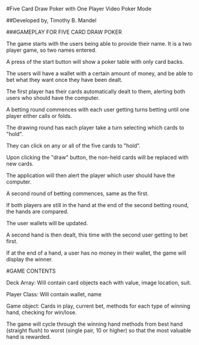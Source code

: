 #Five Card Draw Poker with One Player Video Poker Mode

##Developed by, Timothy B. Mandel


###GAMEPLAY FOR FIVE CARD DRAW POKER

The game starts with the users being able to provide their name. It is a two player game, so two names entered.

A press of the start button will show a poker table with only card backs.

The users will have a wallet with a certain amount of money, and be able to bet what they want once they have been dealt.

The first player has their cards automatically dealt to them, alerting both users who should have the computer.

A betting round commences with each user getting turns betting until one player either calls or folds.

The drawing round has each player take a turn selecting which cards to "hold".

They can click on any or all of the five cards to "hold".

Upon clicking the "draw" button, the non-held cards will be replaced with new cards.

The application will then alert the player which user should have the computer.

A second round of betting commences, same as the first.

If both players are still in the hand at the end of the second betting round, the hands are compared.

The user wallets will be updated.

A second hand is then dealt, this time with the second user getting to bet first.

If at the end of a hand, a user has no money in their wallet, the game will display the winner.




#GAME CONTENTS

Deck Array:
	Will contain card objects each with value, image location, suit.

Player Class:
	Will contain wallet, name

Game object:
	Cards in play, current bet, methods for each type of winning hand, checking for win/lose.

The game will cycle through the winning hand methods from best hand (straight flush) to worst (single pair, 10 or higher) so that the most valuable hand is rewarded.